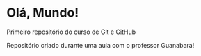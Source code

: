 # Olá, Mundo!
 Primeiro repositório do curso de Git e GitHub

Repositório criado durante uma aula com o professor Guanabara!
